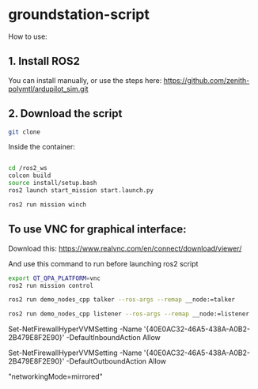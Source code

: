 # groundstation-script

How to use:

## 1. Install ROS2

You can install manually, or use the steps here:
https://github.com/zenith-polymtl/ardupilot_sim.git

## 2. Download the script
```bash
git clone 
```
Inside the container:

```bash

cd /ros2_ws
colcon build
source install/setup.bash
ros2 launch start_mission start.launch.py

ros2 run mission winch
```
## To use VNC for graphical interface:

Download this: https://www.realvnc.com/en/connect/download/viewer/

And use this command to run before launching ros2 script
```bash
export QT_QPA_PLATFORM=vnc
ros2 run mission control
```

```bash
ros2 run demo_nodes_cpp talker --ros-args --remap __node:=talker
```
```bash
ros2 run demo_nodes_cpp listener --ros-args --remap __node:=listener
```

Set-NetFirewallHyperVVMSetting -Name '{40E0AC32-46A5-438A-A0B2-2B479E8F2E90}' -DefaultInboundAction Allow

Set-NetFirewallHyperVVMSetting -Name '{40E0AC32-46A5-438A-A0B2-2B479E8F2E90}' -DefaultOutboundAction Allow

"networkingMode=mirrored"

